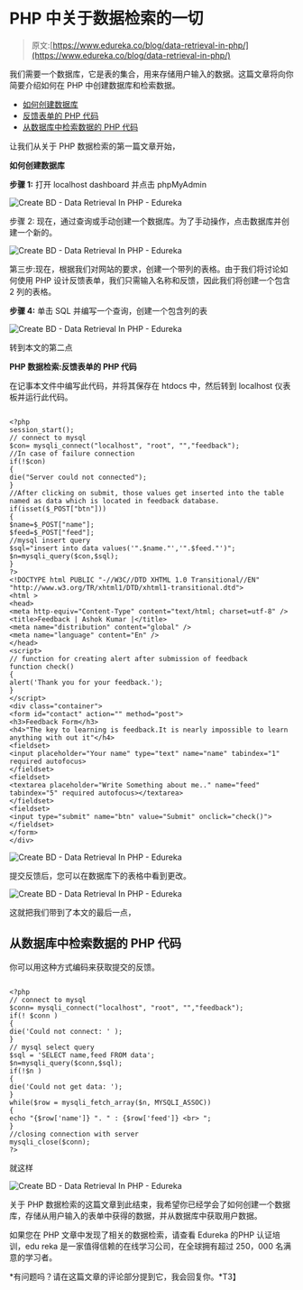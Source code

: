 # PHP 中关于数据检索的一切

> 原文:[https://www.edureka.co/blog/data-retrieval-in-php/](https://www.edureka.co/blog/data-retrieval-in-php/)

我们需要一个数据库，它是表的集合，用来存储用户输入的数据。这篇文章将向你简要介绍如何在 PHP 中创建数据库和检索数据。

*   [如何创建数据库](#HowToCreateADatabase)
*   [反馈表单的 PHP 代码](#PHPCodeForTheFeedbackForm)
*   [从数据库中检索数据的 PHP 代码](#PHPCodeForDataRetrievalFromTheDatabase)

让我们从关于 PHP 数据检索的第一篇文章开始，

**如何创建数据库**

**步骤 1:** 打开 localhost dashboard 并点击 phpMyAdmin

![Create BD - Data Retrieval In PHP - Edureka](../Images/46a1038e8d3cc62bf5ef05bb16ee3177.png)

步骤 2: 现在，通过查询或手动创建一个数据库。为了手动操作，点击数据库并创建一个新的。

![Create BD - Data Retrieval In PHP - Edureka](../Images/8f35cfd209a121289839c75205cd3785.png)

第三步:现在，根据我们对网站的要求，创建一个带列的表格。由于我们将讨论如何使用 PHP 设计反馈表单，我们只需输入名称和反馈，因此我们将创建一个包含 2 列的表格。

**步骤 4:** 单击 SQL 并编写一个查询，创建一个包含列的表

![Create BD - Data Retrieval In PHP - Edureka](../Images/0523da559dd87bada5cf534c50bc3ea2.png)

转到本文的第二点

**PHP 数据检索:反馈表单的 PHP 代码**

在记事本文件中编写此代码，并将其保存在 htdocs 中，然后转到 localhost 仪表板并运行此代码。

```

<?php
session_start();
// connect to mysql
$con= mysqli_connect("localhost", "root", "","feedback");
//In case of failure connection
if(!$con)
{
die("Server could not connected");
}
//After clicking on submit, those values get inserted into the table named as data which is located in feedback database.
if(isset($_POST["btn"]))
{
$name=$_POST["name"];
$feed=$_POST["feed"];
//mysql insert query
$sql="insert into data values('".$name."','".$feed."')";
$n=mysqli_query($con,$sql);
}
?>
<!DOCTYPE html PUBLIC "-//W3C//DTD XHTML 1.0 Transitional//EN" "http://www.w3.org/TR/xhtml1/DTD/xhtml1-transitional.dtd">
<html >
<head>
<meta http-equiv="Content-Type" content="text/html; charset=utf-8" />
<title>Feedback | Ashok Kumar |</title>
<meta name="distribution" content="global" />
<meta name="language" content="En" />
</head>
<script>
// function for creating alert after submission of feedback
function check()
{
alert('Thank you for your feedback.');
}
</script>
<div class="container">
<form id="contact" action="" method="post">
<h3>Feedback Form</h3>
<h4>"The key to learning is feedback.It is nearly impossible to learn anything with out it"</h4>
<fieldset>
<input placeholder="Your name" type="text" name="name" tabindex="1" required autofocus>
</fieldset>
<fieldset>
<textarea placeholder="Write Something about me.." name="feed" tabindex="5" required autofocus></textarea>
</fieldset>
<fieldset>
<input type="submit" name="btn" value="Submit" onclick="check()">
</fieldset>
</form>
</div>

```

![Create BD - Data Retrieval In PHP - Edureka](../Images/1e5e053aad57e010060d814bfbd5380f.png)

提交反馈后，您可以在数据库下的表格中看到更改。

![Create BD - Data Retrieval In PHP - Edureka](../Images/02f0be4629d55ada77b234f369700c14.png)

这就把我们带到了本文的最后一点，

## **从数据库中检索数据的 PHP 代码**

你可以用这种方式编码来获取提交的反馈。

```

<?php
// connect to mysql
$conn= mysqli_connect("localhost", "root", "","feedback");
if(! $conn )
{
die('Could not connect: ' );
}
// mysql select query
$sql = 'SELECT name,feed FROM data';
$n=mysqli_query($conn,$sql);
if(!$n )
{
die('Could not get data: ');
}
while($row = mysqli_fetch_array($n, MYSQLI_ASSOC))
{
echo "{$row['name']} ". " : {$row['feed']} <br> ";
}
//closing connection with server
mysqli_close($conn);
?>

```

就这样

![Create BD - Data Retrieval In PHP - Edureka](../Images/fc1ab93ff56d37b2647a37856bb5b496.png)

关于 PHP 数据检索的这篇文章到此结束，我希望你已经学会了如何创建一个数据库，存储从用户输入的表单中获得的数据，并从数据库中获取用户数据。

如果您在 PHP 文章中发现了相关的数据检索，请查看 Edureka 的[](https://www.edureka.co/php-mysql-self-paced)PHP 认证培训，edu reka 是一家值得信赖的在线学习公司，在全球拥有超过 250，000 名满意的学习者。

*有问题吗？请在这篇文章的评论部分提到它，我会回复你。*T3】